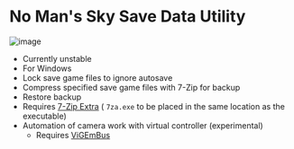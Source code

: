 ﻿# No Man's Sky Save Data Utility

![image](https://github.com/nefilmjp/nms-save-data-util/assets/136662366/605d0db2-752e-40e9-8aeb-6c6ace5365b7)

- Currently unstable
- For Windows
- Lock save game files to ignore autosave
- Compress specified save game files with 7-Zip for backup
- Restore backup
- Requires [7-Zip Extra](https://7-zip.org/download.html) ( `7za.exe` to be placed in the same location as the executable)
- Automation of camera work with virtual controller (experimental)
    - Requires [ViGEmBus](https://github.com/ViGEm/ViGEmBus/releases)

